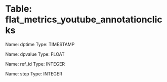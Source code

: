 Table: flat_metrics_youtube_annotationclicks
============================================

Name: dptime
Type: TIMESTAMP

Name: dpvalue
Type: FLOAT

Name: ref_id
Type: INTEGER

Name: step
Type: INTEGER

